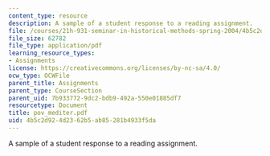 ```yaml
---
content_type: resource
description: A sample of a student response to a reading assignment.
file: /courses/21h-931-seminar-in-historical-methods-spring-2004/4b5c2d924d2362b5ab85281b4933f5da_pov_mediter.pdf
file_size: 62782
file_type: application/pdf
learning_resource_types:
- Assignments
license: https://creativecommons.org/licenses/by-nc-sa/4.0/
ocw_type: OCWFile
parent_title: Assignments
parent_type: CourseSection
parent_uid: 7b933772-9dc2-bdb9-492a-550e01885df7
resourcetype: Document
title: pov_mediter.pdf
uid: 4b5c2d92-4d23-62b5-ab85-281b4933f5da
---
```

A sample of a student response to a reading assignment.